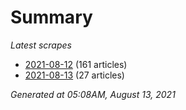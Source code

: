 # Summary
*Latest scrapes*
* [2021-08-12](https://github.com/nuuuwan/news_lk/blob/data/news_lk.2021-08-12.json) (161 articles)
* [2021-08-13](https://github.com/nuuuwan/news_lk/blob/data/news_lk.2021-08-13.json) (27 articles)

*Generated at 05:08AM, August 13, 2021*